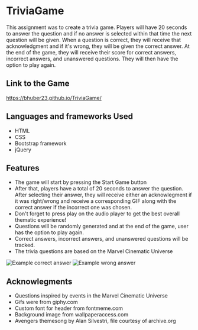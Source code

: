 # TriviaGame
This assignment was to create a trivia game. Players will have 20 seconds to answer the question and if no answer is selected within that time the next question will be given. When a question is correct, they will receive that acknowledgment and if it's wrong, they will be given the correct answer. At the end of the game, they will receive their score for correct answers, incorrect answers, and unanswered questions. They will then have the option to play again.

## Link to the Game
https://bhuber23.github.io/TriviaGame/

## Languages and frameworks Used
- HTML
- CSS
- Bootstrap framework
- jQuery

## Features
- The game will start by pressing the Start Game button
- After that, players have a total of 20 seconds to answer the question. After selecting their answer, they will receive either an acknowlegment if it was right/wrong and receive a corresponding GIF along with the correct answer if the incorrect one was chosen.
- Don't forget to press play on the audio player to get the best overall thematic experience!
- Questions will be randomly generated and at the end of the game, user has the option to play again.
- Correct answers, incorrect answers, and unanswered questions will be tracked.
- The trivia questions are based on the Marvel Cinematic Universe

![Example correct answer](assets/images/correct.gif)
![Example wrong answer](assets/images/wrong.gif)

## Acknowlegments
- Questions inspired by events in the Marvel Cinematic Universe
- Gifs were from giphy.com 
- Custom font for header from fontmeme.com
- Background image from wallpaperaccess.com
- Avengers themesong by Alan Silvestri, file courtesy of archive.org